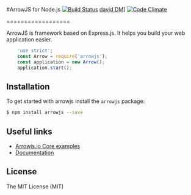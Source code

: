#ArrowJS for Node.js
[![Build Status](https://travis-ci.org/arrowjs/ArrowjsCore.svg)](https://travis-ci.org/arrowjs/ArrowjsCore)
[david DM](https://david-dm.org/arrowjs/ArrowjsCore.svg)]
[![Code Climate](https://codeclimate.com/github/arrowjs/ArrowjsCore/badges/gpa.svg)](https://codeclimate.com/github/arrowjs/ArrowjsCore)

==================

ArrowJS is framework based on Express.js. It helps you build your web application easier.

```javascript
    'use strict';
    const Arrow = require('arrowjs');
    const application = new Arrow();
    application.start();
```

## Installation

To get started with arrowjs install the ```arrowjs``` package:

```sh
$ npm install arrowjs --save
```

## Useful links

* [Arrowjs.io Core examples](https://github.com/arrowjs/examples) 
* [Documentation](https://github.com/arrowjs/Documents)

## License

The MIT License (MIT)
